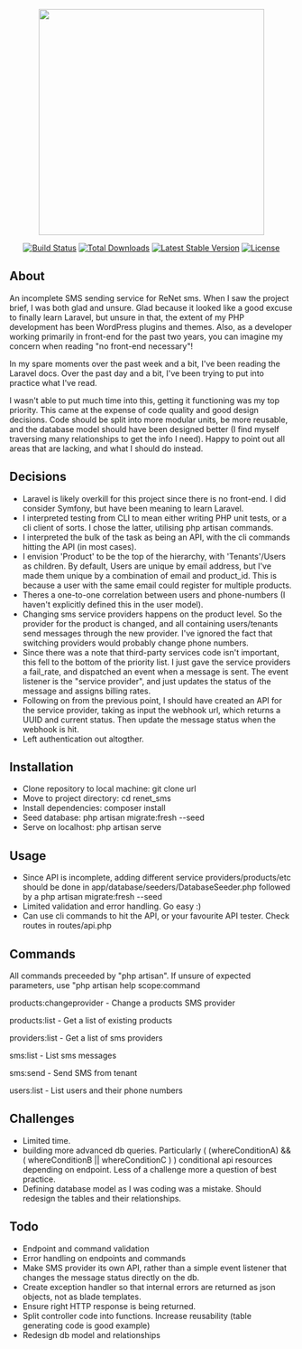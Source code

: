 <p align="center"><a href="https://laravel.com" target="_blank"><img src="https://raw.githubusercontent.com/laravel/art/master/logo-lockup/5%20SVG/2%20CMYK/1%20Full%20Color/laravel-logolockup-cmyk-red.svg" width="400"></a></p>

<p align="center">
<a href="https://travis-ci.org/laravel/framework"><img src="https://travis-ci.org/laravel/framework.svg" alt="Build Status"></a>
<a href="https://packagist.org/packages/laravel/framework"><img src="https://img.shields.io/packagist/dt/laravel/framework" alt="Total Downloads"></a>
<a href="https://packagist.org/packages/laravel/framework"><img src="https://img.shields.io/packagist/v/laravel/framework" alt="Latest Stable Version"></a>
<a href="https://packagist.org/packages/laravel/framework"><img src="https://img.shields.io/packagist/l/laravel/framework" alt="License"></a>
</p>

## About

An incomplete SMS sending service for ReNet sms. When I saw the project brief, I was both glad and unsure. Glad because it looked like a good excuse to finally learn Laravel, but unsure in that, the extent of my PHP development has been WordPress plugins and themes. Also, as a developer working primarily in front-end for the past two years, you can imagine my concern when reading "no front-end necessary"!

In my spare moments over the past week and a bit, I've been reading the Laravel docs. Over the past day and a bit, I've been trying to put into practice what I've read.

I wasn't able to put much time into this, getting it functioning was my top priority. This came at the expense of code quality and good design decisions. Code should be split into more modular units, be more reusable, and the database model should have been designed better (I find myself traversing many relationships to get the info I need). Happy to point out all areas that are lacking, and what I should do instead.

## Decisions
- Laravel is likely overkill for this project since there is no front-end. I did consider Symfony, but have been meaning to learn Laravel.
- I interpreted testing from CLI to mean either writing PHP unit tests, or a cli client of sorts. I chose the latter, utilising php artisan commands.
- I interpreted the bulk of the task as being an API, with the cli commands hitting the API (in most cases).
- I envision 'Product' to be the top of the hierarchy, with 'Tenants'/Users as children. By default, Users are unique by email address, but I've made them unique by a combination of email and product_id. This is because a user with the same email could register for multiple products.
- Theres a one-to-one correlation between users and phone-numbers (I haven't explicitly defined this in the user model).
- Changing sms service providers happens on the product level. So the provider for the product is changed, and all containing users/tenants send messages through the new provider. I've ignored the fact that switching providers would probably change phone numbers.
- Since there was a note that third-party services code isn't important, this fell to the bottom of the priority list. I just gave the service providers a fail_rate, and dispatched an event when a message is sent. The event listener is the "service provider", and just updates the status of the message and assigns billing rates.
- Following on from the previous point, I should have created an API for the service provider, taking as input the webhook url, which returns a UUID and current status. Then update the message status when the webhook is hit.
- Left authentication out altogther.


## Installation
- Clone repository to local machine: git clone url
- Move to project directory: cd renet_sms
- Install dependencies: composer install
- Seed database: php artisan migrate:fresh --seed
- Serve on localhost: php artisan serve


## Usage
- Since API is incomplete, adding different service providers/products/etc should be done in app/database/seeders/DatabaseSeeder.php followed by a php artisan migrate:fresh --seed
- Limited validation and error handling. Go easy :)
- Can use cli commands to hit the API, or your favourite API tester. Check routes in routes/api.php


## Commands
All commands preceeded by "php artisan". If unsure of expected parameters, use "php artisan help scope:command

products:changeprovider - Change a products SMS provider 

products:list - Get a list of existing products 

providers:list - Get a list of sms providers 

sms:list - List sms messages

sms:send - Send SMS from tenant

users:list - List users and their phone numbers

## Challenges
- Limited time.
- building more advanced db queries. Particularly ( (whereConditionA) && ( whereConditionB || whereConditionC ) )
conditional api resources depending on endpoint. Less of a challenge more a question of best practice.
- Defining database model as I was coding was a mistake. Should redesign the tables and their relationships.


## Todo
- Endpoint and command validation
- Error handling on endpoints and commands
- Make SMS provider its own API, rather than a simple event listener that changes the message status directly on the db.
- Create exception handler so that internal errors are returned as json objects, not as blade templates.
- Ensure right HTTP response is being returned.
- Split controller code into functions. Increase reusability (table generating code is good example)
- Redesign db model and relationships
